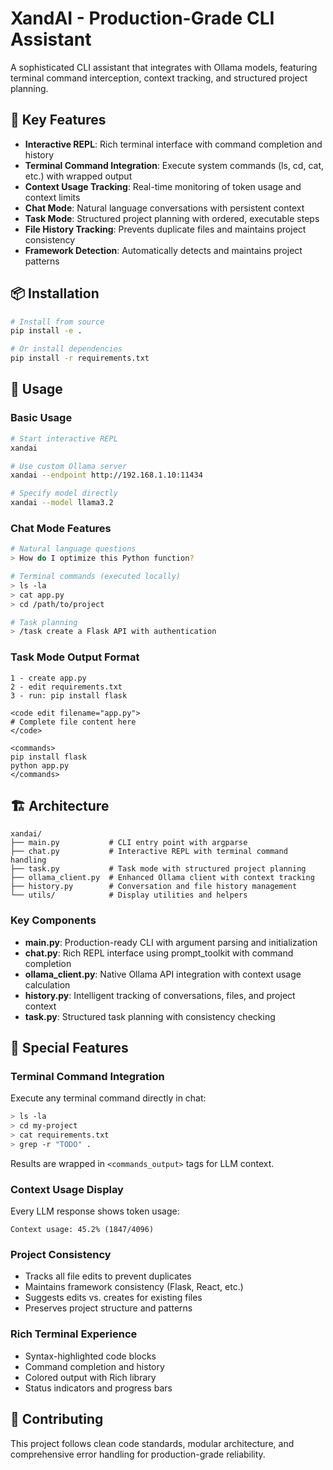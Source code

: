 # XandAI - Production-Grade CLI Assistant

A sophisticated CLI assistant that integrates with Ollama models, featuring terminal command interception, context tracking, and structured project planning.

## 🚀 Key Features

- **Interactive REPL**: Rich terminal interface with command completion and history
- **Terminal Command Integration**: Execute system commands (ls, cd, cat, etc.) with wrapped output
- **Context Usage Tracking**: Real-time monitoring of token usage and context limits
- **Chat Mode**: Natural language conversations with persistent context
- **Task Mode**: Structured project planning with ordered, executable steps
- **File History Tracking**: Prevents duplicate files and maintains project consistency
- **Framework Detection**: Automatically detects and maintains project patterns

## 📦 Installation

```bash
# Install from source
pip install -e .

# Or install dependencies
pip install -r requirements.txt
```

## 🎯 Usage

### Basic Usage
```bash
# Start interactive REPL
xandai

# Use custom Ollama server
xandai --endpoint http://192.168.1.10:11434

# Specify model directly
xandai --model llama3.2
```

### Chat Mode Features
```bash
# Natural language questions
> How do I optimize this Python function?

# Terminal commands (executed locally)
> ls -la
> cat app.py
> cd /path/to/project

# Task planning
> /task create a Flask API with authentication
```

### Task Mode Output Format
```
1 - create app.py
2 - edit requirements.txt
3 - run: pip install flask

<code edit filename="app.py">
# Complete file content here
</code>

<commands>
pip install flask
python app.py
</commands>
```

## 🏗️ Architecture

```
xandai/
├── main.py           # CLI entry point with argparse
├── chat.py           # Interactive REPL with terminal command handling
├── task.py           # Task mode with structured project planning
├── ollama_client.py  # Enhanced Ollama client with context tracking
├── history.py        # Conversation and file history management
└── utils/            # Display utilities and helpers
```

### Key Components

- **main.py**: Production-ready CLI with argument parsing and initialization
- **chat.py**: Rich REPL interface using prompt_toolkit with command completion
- **ollama_client.py**: Native Ollama API integration with context usage calculation
- **history.py**: Intelligent tracking of conversations, files, and project context
- **task.py**: Structured task planning with consistency checking

## 🔧 Special Features

### Terminal Command Integration
Execute any terminal command directly in chat:
```bash
> ls -la
> cd my-project
> cat requirements.txt
> grep -r "TODO" .
```
Results are wrapped in `<commands_output>` tags for LLM context.

### Context Usage Display
Every LLM response shows token usage:
```
Context usage: 45.2% (1847/4096)
```

### Project Consistency
- Tracks all file edits to prevent duplicates
- Maintains framework consistency (Flask, React, etc.)
- Suggests edits vs. creates for existing files
- Preserves project structure and patterns

### Rich Terminal Experience
- Syntax-highlighted code blocks
- Command completion and history
- Colored output with Rich library
- Status indicators and progress bars

## 🤝 Contributing

This project follows clean code standards, modular architecture, and comprehensive error handling for production-grade reliability.
